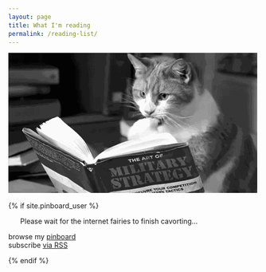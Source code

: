 ```yaml
---
layout: page
title: What I'm reading
permalink: /reading-list/
---
```


<div class="img-wrapper">
    <img class="title-img" src="/images/reading-cat.gif">
</div>

{% if site.pinboard_user %}
<section>
  <ul id="pinboard-linkroll">Please wait for the internet fairies to finish cavorting...</ul>
    
  <p class="rss-subscribe">
    browse my <a href="http://pinboard.in/u:{{ site.pinboard_user }}">pinboard</a><br>
    subscribe <a href="https://feeds.pinboard.in/rss/u:kablamo/">via RSS</a>
  </p>
</section>
<script type="text/javascript">
  var linkroll = 'pinboard-linkroll'; //id target for pinboard list
  var pinboard_user = "{{ site.pinboard_user }}"; //id target for pinboard list
  var pinboard_count = {{ site.pinboard_count }}; //id target for pinboard list
  (function(){
    var pinboardInit = document.createElement('script');
    pinboardInit.type = 'text/javascript';
    pinboardInit.async = true;
    pinboardInit.src = '{{ root_url }}/js/pinboard.js';
    document.getElementsByTagName('head')[0].appendChild(pinboardInit);
  })();
</script>
{% endif %}

